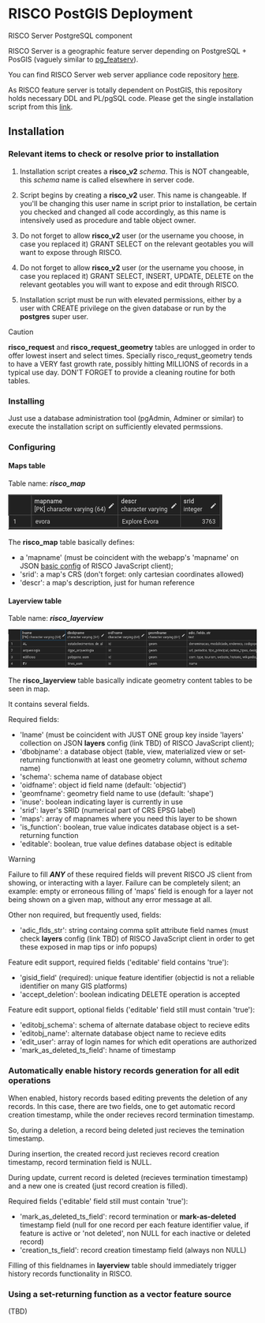 
# RISCO PostGIS Deployment

RISCO Server PostgreSQL component

RISCO Server is a geographic feature server depending on PostgreSQL + PosGIS (vaguely similar to [pg_featserv](https://access.crunchydata.com/documentation/pg_featureserv/latest/)).

You can find RISCO Server web server appliance code repository [here](https://github.com/rpcavaco/riscosrv_v2).

As RISCO feature server is totally dependent on PostGIS, this repository holds necessary DDL and PL/pgSQL code. Please get the single installation script from this [link](https://github.com/rpcavaco/riscosrv_v2_pg/blob/main/for_deployment/risco_pg_deployment.sql).

## Installation

### Relevant items to check or resolve prior to installation

1. Installation script creates a **risco_v2** *schema*. This is NOT changeable, this *schema* name is called elsewhere in server code.

2. Script begins by creating a **risco_v2** user. This name is changeable. If you'll be changing this user name in script prior to installation, be certain you checked and changed all code accordingly, as this name is intensively used as procedure and table object owner.

3. Do not forget to allow **risco_v2** user (or the username you choose, in case you replaced it) GRANT SELECT on the relevant geotables you will want to expose through RISCO.

4. Do not forget to allow **risco_v2** user (or the username you choose, in case you replaced it) GRANT SELECT, INSERT, UPDATE, DELETE on the relevant geotables you will want to expose and edit through RISCO.

5. Installation script must be run with elevated permissions, either by a user with CREATE privilege on the given database or run by the **postgres** super user.


> [!CAUTION]  
> **risco_request** and **risco_request_geometry** tables are unlogged in order to offer lowest insert and select times. Specially risco_requst_geometry tends to have a VERY fast growth rate, possibly hitting MILLIONS of records in a typical use day. DON'T FORGET to provide a cleaning routine for both tables.

### Installing

Just use a database administration tool (pgAdmin, Adminer or similar) to execute the installation script on sufficiently elevated permssions.

### Configuring

#### Maps table

Table name: ***risco_map***

 ![alt text](image.png)

The **risco_map** table basically defines:

-  a 'mapname' (must be coincident with the webapp's 'mapname' on JSON [basic config](https://github.com/rpcavaco/riscojs_v2#basic-config-syntax-items) of RISCO JavaScript client);
-  'srid': a map's CRS (don't forget: only cartesian coordinates allowed)
-  'descr': a map's description, just for human reference

#### Layerview table

Table name: ***risco_layerview***

![alt text](image-1.png)

The **risco_layerview** table basically indicate geometry content tables to be seen in map.

It contains several fields.

Required fields:

- 'lname' (must be coincident with JUST ONE group key inside 'layers' collection on JSON **layers** config (link TBD) of RISCO JavaScript client);
- 'dbobjname': a database object (table, view, materialized view or set-returning functionwith at least one geometry column, without *schema* name)
- 'schema': schema name of database object
- 'oidfname': object id field name (default: 'objectid')
- 'geomfname': geometry field name to use (default: 'shape')
- 'inuse': boolean indicating layer is currently in use
- 'srid': layer's SRID (numerical part of CRS EPSG label)
- 'maps': array of mapnames where you need this layer to be shown
- 'is_function': boolean, true value indicates database object is a set-returning function
- 'editable': boolean, true value defines database object is editable

> [!WARNING]  
> Failure to fill ***ANY*** of these required fields will prevent RISCO JS client from showing, or interacting with a layer. Failure can be completely silent; an example: empty or erroneous filling of 'maps' field is enough for a layer not being shown on a given map, without any error message at all.

Other non required, but frequently used, fields:

- 'adic_flds_str': string containg comma split attribute field names (must check **layers** config (link TBD) of RISCO JavaScript client in order to get these exposed in map tips or info popups)

Feature edit support, required fields
('editable' field contains 'true'):

- 'gisid_field' (required): unique feature identifier (objectid is not a reliable identifier on many GIS platforms)
- 'accept_deletion': boolean indicating DELETE operation is accepted

Feature edit support, optional fields
('editable' field still must contain 'true'):

- 'editobj_schema': schema of alternate database object to recieve edits
- 'editobj_name': alternate database object name to recieve edits
- 'edit_user': array of login names for which edit operations are authorized
- 'mark_as_deleted_ts_field': hname of timestamp

### Automatically enable history records generation for all edit operations

When enabled, history records based editing prevents the deletion of any records. In this case, there are two fields, one to get automatic record creation timestamp, while the onder recieves record termination timestamp.

So, during a deletion, a record being deleted just recieves the temination timestamp.

During insertion, the created record just recieves record creation timestamp, record termination field is NULL.

During update, current record is deleted (recieves termination timestamp) and a new one is created (just record creation is filled).

Required fields
('editable' field still must contain 'true'):

- 'mark_as_deleted_ts_field': record termination or **mark-as-deleted** timestamp field (null for one record per each feature identifier value, if feature is active or 'not deleted', non NULL for each inactive or deleted record)
- 'creation_ts_field': record creation timestamp field  (always non NULL)

Filling of this fieldnames in **layerview** table should immediately trigger history records functionality in RISCO.

### Using a set-returning function as a vector feature source

(TBD)

